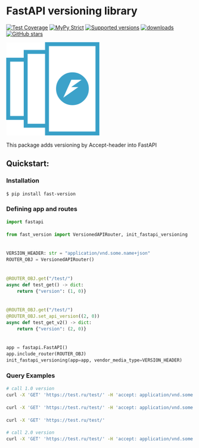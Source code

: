 FastAPI versioning library
==
[![Test Coverage](https://codecov.io/gh/community-of-python/fast-version/branch/main/graph/badge.svg)](https://codecov.io/gh/community-of-python/fast-version)
[![MyPy Strict](https://img.shields.io/badge/mypy-strict-blue)](https://mypy.readthedocs.io/en/stable/getting_started.html#strict-mode-and-configuration)
[![Supported versions](https://img.shields.io/pypi/pyversions/fast-version.svg)](https://pypi.python.org/pypi/fast-version)
[![downloads](https://img.shields.io/pypi/dm/fast-version.svg)](https://pypistats.org/packages/fast-version)
[![GitHub stars](https://img.shields.io/github/stars/modern-python/fast-version)](https://github.com/modern-python/fast-version/stargazers)

<img src="./logo.svg" width="250" />

This package adds versioning by Accept-header into FastAPI

## Quickstart:

### Installation

```shell
$ pip install fast-version
```

### Defining app and routes
```python
import fastapi

from fast_version import VersionedAPIRouter, init_fastapi_versioning


VERSION_HEADER: str = "application/vnd.some.name+json"
ROUTER_OBJ = VersionedAPIRouter()


@ROUTER_OBJ.get("/test/")
async def test_get() -> dict:
    return {"version": (1, 0)}


@ROUTER_OBJ.get("/test/")
@ROUTER_OBJ.set_api_version((2, 0))
async def test_get_v2() -> dict:
    return {"version": (2, 0)}


app = fastapi.FastAPI()
app.include_router(ROUTER_OBJ)
init_fastapi_versioning(app=app, vendor_media_type=VERSION_HEADER)
```

### Query Examples
```bash
# call 1.0 version
curl -X 'GET' 'https://test.ru/test/' -H 'accept: application/vnd.some.name+json; version=1.0'

curl -X 'GET' 'https://test.ru/test/' -H 'accept: application/vnd.some.name+json'

curl -X 'GET' 'https://test.ru/test/'

# call 2.0 version
curl -X 'GET' 'https://test.ru/test/' -H 'accept: application/vnd.some.name+json; version=2.0'
```

